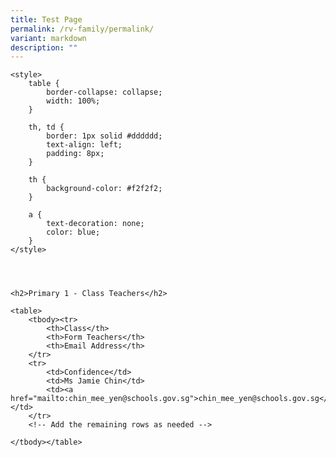 ```yaml
---
title: Test Page
permalink: /rv-family/permalink/
variant: markdown
description: ""
---
```





    
    
    <style>
        table {
            border-collapse: collapse;
            width: 100%;
        }

        th, td {
            border: 1px solid #dddddd;
            text-align: left;
            padding: 8px;
        }

        th {
            background-color: #f2f2f2;
        }

        a {
            text-decoration: none;
            color: blue;
        }
    </style>




    <h2>Primary 1 - Class Teachers</h2>

    <table>
        <tbody><tr>
            <th>Class</th>
            <th>Form Teachers</th>
            <th>Email Address</th>
        </tr>
        <tr>
            <td>Confidence</td>
            <td>Ms Jamie Chin</td>
            <td><a href="mailto:chin_mee_yen@schools.gov.sg">chin_mee_yen@schools.gov.sg</a></td>
        </tr>
        <!-- Add the remaining rows as needed -->

    </tbody></table>




